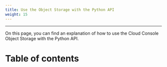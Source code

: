```yaml
---
title: Use the Object Storage with the Python API
weight: 15
---
```

___
On this page, you can find an explanation of how to use the Cloud Console Object Storage with the Python API.

# Table of contents